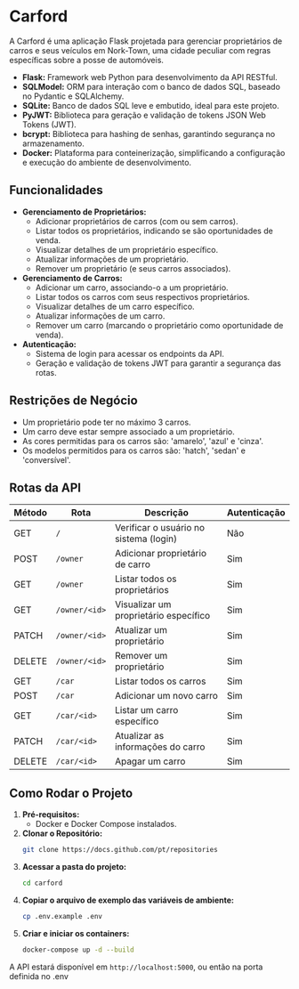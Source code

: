 # Carford 

A Carford é uma aplicação Flask projetada para gerenciar proprietários de carros e seus veículos em Nork-Town, uma cidade peculiar com regras específicas sobre a posse de automóveis.

* **Flask:** Framework web Python para desenvolvimento da API RESTful.
* **SQLModel:** ORM para interação com o banco de dados SQL, baseado no Pydantic e SQLAlchemy.
* **SQLite:** Banco de dados SQL leve e embutido, ideal para este projeto.
* **PyJWT:** Biblioteca para geração e validação de tokens JSON Web Tokens (JWT).
* **bcrypt:** Biblioteca para hashing de senhas, garantindo segurança no armazenamento.
* **Docker:** Plataforma para conteinerização, simplificando a configuração e execução do ambiente de desenvolvimento.

## Funcionalidades

* **Gerenciamento de Proprietários:**
    * Adicionar proprietários de carros (com ou sem carros).
    * Listar todos os proprietários, indicando se são oportunidades de venda.
    * Visualizar detalhes de um proprietário específico.
    * Atualizar informações de um proprietário.
    * Remover um proprietário (e seus carros associados).
* **Gerenciamento de Carros:**
    * Adicionar um carro, associando-o a um proprietário.
    * Listar todos os carros com seus respectivos proprietários.
    * Visualizar detalhes de um carro específico.
    * Atualizar informações de um carro.
    * Remover um carro (marcando o proprietário como oportunidade de venda).
* **Autenticação:**
    * Sistema de login para acessar os endpoints da API.
    * Geração e validação de tokens JWT para garantir a segurança das rotas.

## Restrições de Negócio

* Um proprietário pode ter no máximo 3 carros.
* Um carro deve estar sempre associado a um proprietário.
* As cores permitidas para os carros são: 'amarelo', 'azul' e 'cinza'.
* Os modelos permitidos para os carros são: 'hatch', 'sedan' e 'conversível'.

## Rotas da API

| Método | Rota                 | Descrição                                       | Autenticação |
| ------ | -------------------- | ------------------------------------------------ | ----------- |
| GET    | `/`                  | Verificar o usuário no sistema (login)           | Não         |
| POST   | `/owner`             | Adicionar proprietário de carro                  | Sim         |
| GET    | `/owner`             | Listar todos os proprietários                    | Sim         |
| GET    | `/owner/<id>`        | Visualizar um proprietário específico            | Sim         |
| PATCH  | `/owner/<id>`        | Atualizar um proprietário                       | Sim         |
| DELETE | `/owner/<id>`        | Remover um proprietário                         | Sim         |
| GET    | `/car`               | Listar todos os carros                          | Sim         |
| POST   | `/car`               | Adicionar um novo carro                         | Sim         |
| GET    | `/car/<id>`          | Listar um carro específico                      | Sim         |
| PATCH  | `/car/<id>`          | Atualizar as informações do carro                | Sim         |
| DELETE | `/car/<id>`          | Apagar um carro                                  | Sim         |

## Como Rodar o Projeto

1. **Pré-requisitos:**
   * Docker e Docker Compose instalados.
2. **Clonar o Repositório:**
   ```bash
   git clone https://docs.github.com/pt/repositories
   ```
3. **Acessar a pasta do projeto:**
   ```bash
   cd carford
   ```
4. **Copiar o arquivo de exemplo das variáveis de ambiente:**
   ```bash
   cp .env.example .env
   ```
5. **Criar e iniciar os containers:**
   ```bash
   docker-compose up -d --build
   ```

A API estará disponível em `http://localhost:5000`, ou então na porta definida no .env

